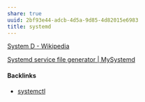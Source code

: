 ```yaml
---
share: true
uuid: 2bf93e44-adcb-4d5a-9d85-4d82015e6983
title: systemd
---
```

[System D - Wikipedia](https://en.wikipedia.org/wiki/System_D)

[Systemd service file generator | MySystemd](https://mysystemd.talos.sh/)

#### Backlinks

* [systemctl](/044b4897-60c9-4349-9a5d-a8d0975af5fa)
